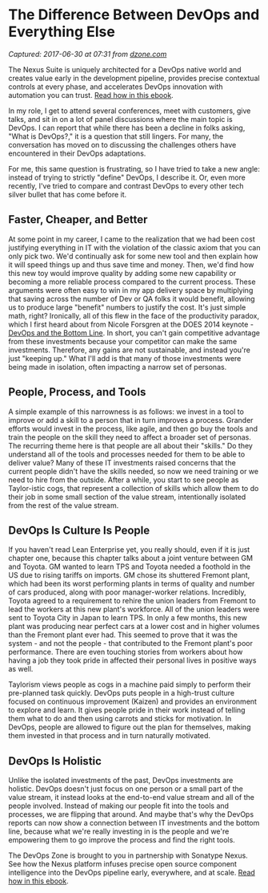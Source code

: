 # The Difference Between DevOps and Everything Else

_Captured: 2017-06-30 at 07:31 from [dzone.com](https://dzone.com/articles/the-difference-between-devops-and-everything-else?edition=306191&utm_source=Daily%20Digest&utm_medium=email&utm_campaign=dd%202017-06-29)_

The Nexus Suite is uniquely architected for a DevOps native world and creates value early in the development pipeline, provides precise contextual controls at every phase, and accelerates DevOps innovation with automation you can trust. [Read how in this ebook](https://dzone.com/go?i=222229&u=https%3A%2F%2Fwww.sonatype.com%2Faccelerate-devops-early-everywhere-at-scale-ebook%3Futm_campaign%3Ddzone%26utm_source%3Dearly%2520everywhere%2520ebook).

In my role, I get to attend several conferences, meet with customers, give talks, and sit in on a lot of panel discussions where the main topic is DevOps. I can report that while there has been a decline in folks asking, "What is DevOps?," it is a question that still lingers. For many, the conversation has moved on to discussing the challenges others have encountered in their DevOps adaptations.

For me, this same question is frustrating, so I have tried to take a new angle: instead of trying to strictly "define" DevOps, I describe it. Or, even more recently, I've tried to compare and contrast DevOps to every other tech silver bullet that has come before it.

## **Faster, Cheaper, and Better**

At some point in my career, I came to the realization that we had been cost justifying everything in IT with the violation of the classic axiom that you can only pick two. We'd continually ask for some new tool and then explain how it will speed things up and thus save time and money. Then, we'd find how this new toy would improve quality by adding some new capability or becoming a more reliable process compared to the current process. These arguments were often easy to win in my app delivery space by multiplying that saving across the number of Dev or QA folks it would benefit, allowing us to produce large "benefit" numbers to justify the cost. It's just simple math, right? Ironically, all of this flew in the face of the productivity paradox, which I first heard about from Nicole Forsgren at the DOES 2014 keynote - [DevOps and the Bottom Line](https://www.youtube.com/watch?v=V6DrGBg-w40). In short, you can't gain competitive advantage from these investments because your competitor can make the same investments. Therefore, any gains are not sustainable, and instead you're just "keeping up." What I'll add is that many of those investments were being made in isolation, often impacting a narrow set of personas.

## **People, Process, and Tools**

A simple example of this narrowness is as follows: we invest in a tool to improve or add a skill to a person that in turn improves a process. Grander efforts would invest in the process, like agile, and then go buy the tools and train the people on the skill they need to affect a broader set of personas. The recurring theme here is that people are all about their "skills." Do they understand all of the tools and processes needed for them to be able to deliver value? Many of these IT investments raised concerns that the current people didn't have the skills needed, so now we need training or we need to hire from the outside. After a while, you start to see people as Taylor-istic cogs, that represent a collection of skills which allow them to do their job in some small section of the value stream, intentionally isolated from the rest of the value stream.

## **DevOps Is Culture Is People**

If you haven't read Lean Enterprise yet, you really should, even if it is just chapter one, because this chapter talks about a joint venture between GM and Toyota. GM wanted to learn TPS and Toyota needed a foothold in the US due to rising tariffs on imports. GM chose its shuttered Fremont plant, which had been its worst performing plants in terms of quality and number of cars produced, along with poor manager-worker relations. Incredibly, Toyota agreed to a requirement to rehire the union leaders from Fremont to lead the workers at this new plant's workforce. All of the union leaders were sent to Toyota City in Japan to learn TPS. In only a few months, this new plant was producing near perfect cars at a lower cost and in higher volumes than the Fremont plant ever had. This seemed to prove that it was the system - and not the people - that contributed to the Fremont plant's poor performance. There are even touching stories from workers about how having a job they took pride in affected their personal lives in positive ways as well.

Taylorism views people as cogs in a machine paid simply to perform their pre-planned task quickly. DevOps puts people in a high-trust culture focused on continuous improvement (Kaizen) and provides an environment to explore and learn. It gives people pride in their work instead of telling them what to do and then using carrots and sticks for motivation. In DevOps, people are allowed to figure out the plan for themselves, making them invested in that process and in turn naturally motivated.

## **DevOps Is Holistic**

Unlike the isolated investments of the past, DevOps investments are holistic. DevOps doesn't just focus on one person or a small part of the value stream, it instead looks at the end-to-end value stream and all of the people involved. Instead of making our people fit into the tools and processes, we are flipping that around. And maybe that's why the DevOps reports can now show a connection between IT investments and the bottom line, because what we're really investing in is the people and we're empowering them to go improve the process and find the right tools.

The DevOps Zone is brought to you in partnership with Sonatype Nexus. See how the Nexus platform infuses precise open source component intelligence into the DevOps pipeline early, everywhere, and at scale. [Read how in this ebook](https://dzone.com/go?i=222230&u=https%3A%2F%2Fwww.sonatype.com%2Faccelerate-devops-early-everywhere-at-scale-ebook%3Futm_campaign%3Ddzone%26utm_source%3Dearly%2520everywhere%2520ebook).
